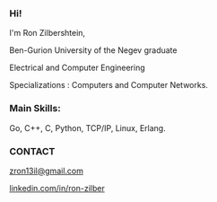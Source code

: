 ### Hi!
  I'm Ron Zilbershtein,
  
  Ben-Gurion University of the Negev graduate
  
  Electrical and Computer Engineering
  
  Specializations : Computers and Computer Networks. 
  
  ### Main Skills:
  Go, C++, C, Python, TCP/IP, Linux, Erlang.
  
  ### CONTACT
  zron13il@gmail.com
  
  [linkedin.com/in/ron-zilber](https://www.linkedin.com/in/ron-zilber/)
 

<!--
**Ron-Zilber/Ron-Zilber** is a ✨ _special_ ✨ repository because its `README.md` (this file) appears on your GitHub profile.

Here are some ideas to get you started:

- 🔭 I’m currently working on ...
- 🌱 I’m currently learning ...
- 👯 I’m looking to collaborate on ...
- 🤔 I’m looking for help with ...
- 💬 Ask me about ...
- 📫 How to reach me: ...kkk
- 😄 Pronouns: ...
- ⚡ Fun fact: ...
-->
